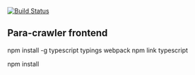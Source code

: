 [![Build Status](https://travis-ci.org/frankbo/para-client.svg?branch=master)](https://travis-ci.org/frankbo/para-client)
## Para-crawler frontend

npm install -g typescript typings webpack
npm link typescript

npm install
